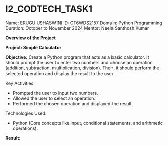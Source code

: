 # I2_CODTECH_TASK1
Name: ERUGU USHASWINI
ID: CT6WDS2157
Domain: Python Programming
Duration: October to November 2024
Mentor: Neela Santhosh Kumar

**Overview of the Project**

**Project: Simple Calculator**

**Objective:**
Create a Python program that acts as a basic calculator. It should prompt the user to
enter two numbers and choose an operation (addition, subtraction, multiplication,
division). Then, it should perform the selected operation and display the result to the
user.

Key Activities:
- Prompted the user to input two numbers.
- Allowed the user to select an operation.
- Performed the chosen operation and displayed the result.

Technologies Used:
- Python (Core concepts like input, conditional statements, and arithmetic operations).

**Result:**







